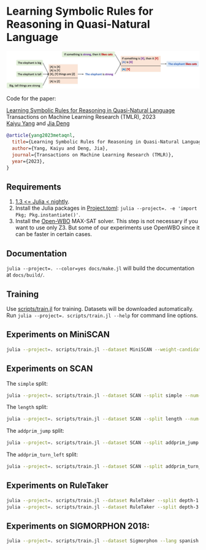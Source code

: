 # Learning Symbolic Rules for Reasoning in Quasi-Natural Language

![Example proof](images/proof.jpg)

Code for the paper:  

[Learning Symbolic Rules for Reasoning in Quasi-Natural Language](https://arxiv.org/abs/2111.12038)      
Transactions on Machine Learning Research (TMLR), 2023  
[Kaiyu Yang](https://yangky11.github.io/) and [Jia Deng](https://www.cs.princeton.edu/~jiadeng/)     
```bibtex
@article{yang2023metaqnl,
  title={Learning Symbolic Rules for Reasoning in Quasi-Natural Language},
  author={Yang, Kaiyu and Deng, Jia},
  journal={Transactions on Machine Learning Research (TMLR)},
  year={2023},
}
```


## Requirements

1. [1.3 <= Julia < nightly](https://julialang.org/).
1. Install the Julia packages in [Project.toml](./Project.toml): `julia --project=. -e 'import Pkg; Pkg.instantiate()'`.
1. Install the [Open-WBO](http://sat.inesc-id.pt/open-wbo/) MAX-SAT solver. This step is not necessary if you want to use only Z3. But some of our experiments use OpenWBO since it can be faster in certain cases. 


## Documentation

`julia --project=. --color=yes docs/make.jl` will build the documentation at `docs/build/`.


## Training

Use [scripts/train.jl](scripts/train.jl) for training. Datasets will be downloaded automatically. Run `julia --project=. scripts/train.jl --help` for command line options.


## Experiments on MiniSCAN
```bash
julia --project=. scripts/train.jl --dataset MiniSCAN --weight-candidate 0.4 --weight-existing 0.3 --maxsat-solver Z3
```

## Experiments on SCAN

The `simple` split:
```bash
julia --project=. scripts/train.jl --dataset SCAN --split simple --num-train-examples 400 --weight-candidate 0.15 --weight-existing 0.15 --maxsat-solver Z3
```

The `length` split:
```bash
julia --project=. scripts/train.jl --dataset SCAN --split length --num-train-examples 400 --weight-candidate 0.15 --weight-existing 0.15 --maxsat-solver Z3
```

The `addprim_jump` split:
```bash
julia --project=. scripts/train.jl --dataset SCAN --split addprim_jump --num-train-examples 400 --weight-candidate 0.15 --weight-existing 0.15 --maxsat-solver Z3
```

The `addprim_turn_left` split:
```bash
julia --project=. scripts/train.jl --dataset SCAN --split addprim_turn_left --num-train-examples 400 --weight-candidate 0.15 --weight-existing 0.15 --maxsat-solver Z3
```


## Experiments on RuleTaker
```bash
julia --project=. scripts/train.jl --dataset RuleTaker --split depth-1 --num-train-examples 10000 --weight-candidate 0.5 --weight-existing 0.5 --maxsat-solver Z3
julia --project=. scripts/train.jl --dataset RuleTaker --split depth-3 --num-train-examples 10000 --weight-candidate 0.25 --weight-existing 0.25 --maxsat-solver Z3 --lambda-provable 1.28 --lambda-unprovable 1.28
```

## Experiments on SIGMORPHON 2018:
```bash
julia --project=. scripts/train.jl --dataset Sigmorphon --lang spanish --split hard --copy 0 --weight-candidate 1.0 --weight-existing 1.0 --num-epochs 8
```
